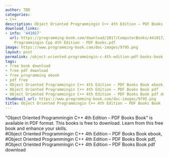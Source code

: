 ```yaml
---
author: TBD
categories:
- C++
description: Object Oriented Programmingin C++ 4th Edition – PDF Books Book
download_links:
- info: '441017'
  url: https://programming-book.com/download/2017/ComputerBooks/441017/Object Oriented
    Programmingin Cpp 4th Edition - PDF Books.pdf
image: https://www.programming-book.com/doc-images/9795.png
layout: post
permalink: /object-oriented-programmingin-c-4th-edition-pdf-books-book.html
tags:
- free book download
- free pdf download
- free programming ebook
- pdf free
- Object Oriented Programmingin C++ 4th Edition – PDF Books Book ebook
- Object Oriented Programmingin C++ 4th Edition – PDF Books Book pdf
- Object Oriented Programmingin C++ 4th Edition – PDF Books Book pdf download
thumbnail_url: https://www.programming-book.com/doc-images/9795.png
title: Object Oriented Programmingin C++ 4th Edition – PDF Books Book
---
```


 
<div class="item-desc text-justify">
  "Object Oriented Programmingin C++ 4th Edition – PDF Books Book" is available in PDF format. This books is free to download. Learn from this free book and enhance your skills.
  <br>
  #Object Oriented Programmingin C++ 4th Edition – PDF Books Book ebook, #Object Oriented Programmingin C++ 4th Edition – PDF Books Book pdf, #Object Oriented Programmingin C++ 4th Edition – PDF Books Book pdf download
</div>